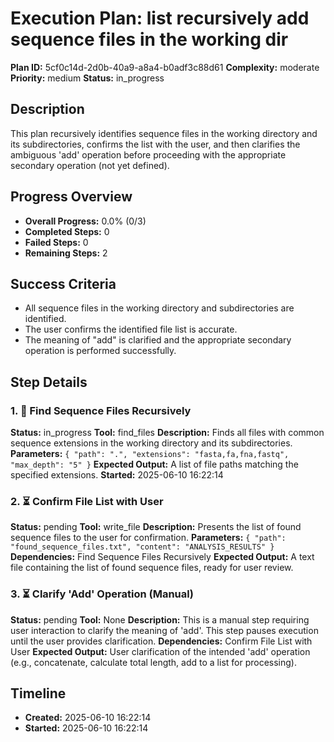 # Execution Plan: list recursively add sequence files in the working dir

**Plan ID:** 5cf0c14d-2d0b-40a9-a8a4-b0adf3c88d61
**Complexity:** moderate
**Priority:** medium
**Status:** in_progress

## Description
This plan recursively identifies sequence files in the working directory and its subdirectories, confirms the list with the user, and then clarifies the ambiguous 'add' operation before proceeding with the appropriate secondary operation (not yet defined).

## Progress Overview
- **Overall Progress:** 0.0% (0/3)
- **Completed Steps:** 0
- **Failed Steps:** 0
- **Remaining Steps:** 2

## Success Criteria
- All sequence files in the working directory and subdirectories are identified.
- The user confirms the identified file list is accurate.
- The meaning of "add" is clarified and the appropriate secondary operation is performed successfully.

## Step Details

### 1. 🔄 Find Sequence Files Recursively

**Status:** in_progress
**Tool:** find_files
**Description:** Finds all files with common sequence extensions in the working directory and its subdirectories.
**Parameters:** `{
  "path": ".",
  "extensions": "fasta,fa,fna,fastq",
  "max_depth": "5"
}`
**Expected Output:** A list of file paths matching the specified extensions.
**Started:** 2025-06-10 16:22:14

### 2. ⏳ Confirm File List with User

**Status:** pending
**Tool:** write_file
**Description:** Presents the list of found sequence files to the user for confirmation.
**Parameters:** `{
  "path": "found_sequence_files.txt",
  "content": "ANALYSIS_RESULTS"
}`
**Dependencies:** Find Sequence Files Recursively
**Expected Output:** A text file containing the list of found sequence files, ready for user review.

### 3. ⏳ Clarify 'Add' Operation (Manual)

**Status:** pending
**Tool:** None
**Description:** This is a manual step requiring user interaction to clarify the meaning of 'add'.  This step pauses execution until the user provides clarification.
**Dependencies:** Confirm File List with User
**Expected Output:** User clarification of the intended 'add' operation (e.g., concatenate, calculate total length, add to a list for processing).


## Timeline

- **Created:** 2025-06-10 16:22:14
- **Started:** 2025-06-10 16:22:14
